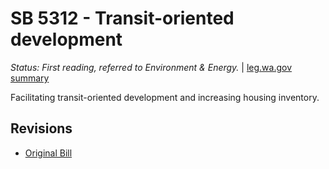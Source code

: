 # SB 5312 - Transit-oriented development
*Status: First reading, referred to Environment & Energy.* | [leg.wa.gov summary](https://app.leg.wa.gov/billsummary?BillNumber=5312&Year=2021)

Facilitating transit-oriented development and increasing housing inventory.

## Revisions
* [Original Bill](1/)